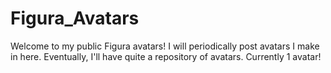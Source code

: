 # Figura_Avatars
Welcome to my public Figura avatars! I will periodically post avatars I make in here. Eventually, I'll have quite a repository of avatars. Currently 1 avatar!
